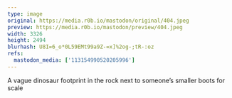 ```yaml
---
type: image
original: https://media.r0b.io/mastodon/original/404.jpeg
preview: https://media.r0b.io/mastodon/preview/404.jpeg
width: 3326
height: 2494
blurhash: U8I=6_o*0L59EMt99a9Z-=x]%2og-;tR-:oz
refs:
  mastodon_media: ['113154990520205996']
---
```


A vague dinosaur footprint in the rock next to someone’s smaller boots for scale 
